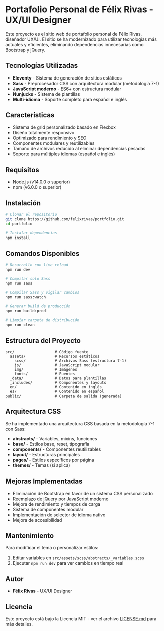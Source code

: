 # Portafolio Personal de Félix Rivas - UX/UI Designer

Este proyecto es el sitio web de portafolio personal de Félix Rivas, diseñador UX/UI. El sitio se ha modernizado para utilizar tecnologías más actuales y eficientes, eliminando dependencias innecesarias como Bootstrap y jQuery.

## Tecnologías Utilizadas

- **Eleventy** - Sistema de generación de sitios estáticos
- **Sass** - Preprocesador CSS con arquitectura modular (metodología 7-1)
- **JavaScript moderno** - ES6+ con estructura modular
- **Nunjucks** - Sistema de plantillas
- **Multi-idioma** - Soporte completo para español e inglés

## Características

- Sistema de grid personalizado basado en Flexbox
- Diseño totalmente responsivo
- Optimizado para rendimiento y SEO
- Componentes modulares y reutilizables
- Tamaño de archivos reducido al eliminar dependencias pesadas
- Soporte para múltiples idiomas (español e inglés)

## Requisitos

- Node.js (v14.0.0 o superior)
- npm (v6.0.0 o superior)

## Instalación

```bash
# Clonar el repositorio
git clone https://github.com/felixrivas/portfolio.git
cd portfolio

# Instalar dependencias
npm install
```

## Comandos Disponibles

```bash
# Desarrollo con live reload
npm run dev

# Compilar solo Sass
npm run sass

# Compilar Sass y vigilar cambios
npm run sass:watch

# Generar build de producción
npm run build:prod

# Limpiar carpeta de distribución
npm run clean
```

## Estructura del Proyecto

```text
src/                  # Código fuente
  assets/             # Recursos estáticos
    scss/             # Archivos Sass (estructura 7-1)
    js/               # JavaScript modular
    img/              # Imágenes
    fonts/            # Fuentes
  _data/              # Datos para plantillas
  _includes/          # Componentes y layouts
  en/                 # Contenido en inglés
  es/                 # Contenido en español
public/               # Carpeta de salida (generada)
```

## Arquitectura CSS

Se ha implementado una arquitectura CSS basada en la metodología 7-1 con Sass:

- **abstracts/** - Variables, mixins, funciones
- **base/** - Estilos base, reset, tipografía
- **components/** - Componentes reutilizables
- **layout/** - Estructuras principales
- **pages/** - Estilos específicos por página
- **themes/** - Temas (si aplica)

## Mejoras Implementadas

- Eliminación de Bootstrap en favor de un sistema CSS personalizado
- Reemplazo de jQuery por JavaScript moderno
- Mejora de rendimiento y tiempos de carga
- Sistema de componentes modular
- Implementación de selector de idioma nativo
- Mejora de accesibilidad

## Mantenimiento

Para modificar el tema o personalizar estilos:

1. Editar variables en `src/assets/scss/abstracts/_variables.scss`
2. Ejecutar `npm run dev` para ver cambios en tiempo real

## Autor

- **Félix Rivas** - UX/UI Designer

## Licencia

Este proyecto está bajo la Licencia MIT - ver el archivo [LICENSE.md](LICENSE.md) para más detalles.
